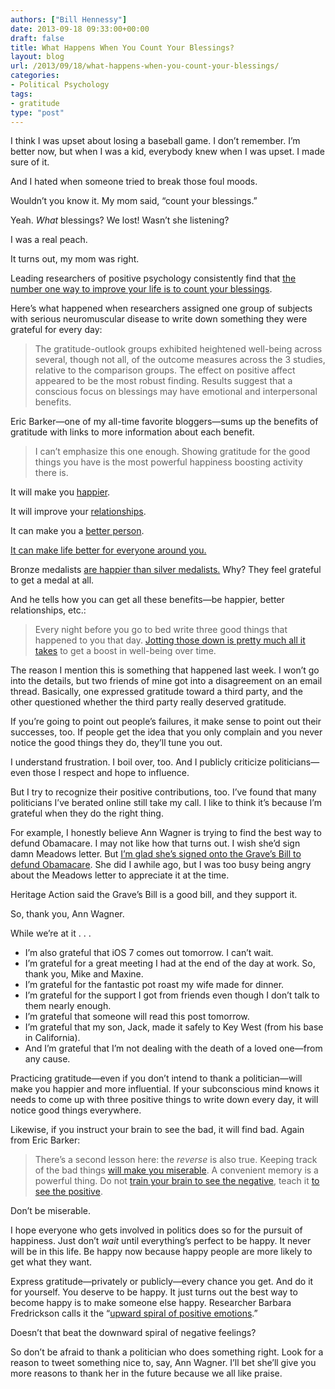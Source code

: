 ```yaml
---
authors: ["Bill Hennessy"]
date: 2013-09-18 09:33:00+00:00
draft: false
title: What Happens When You Count Your Blessings?
layout: blog
url: /2013/09/18/what-happens-when-you-count-your-blessings/
categories:
- Political Psychology
tags:
- gratitude
type: "post"
---
```


I think I was upset about losing a baseball game. I don’t remember. I’m better now, but when I was a kid, everybody knew when I was upset. I made sure of it.

And I hated when someone tried to break those foul moods.

Wouldn’t you know it. My mom said, “count your blessings.”

Yeah. _What_ blessings? We lost! Wasn’t she listening?

I was a real peach.

It turns out, my mom was right.

Leading researchers of positive psychology consistently find that [the number one way to improve your life is to count your blessings](https://www.bakadesuyo.com/2011/08/was-grandmom-right-about-counting-your-blessi/).

Here’s what happened when researchers assigned one group of subjects with serious neuromuscular disease to write down something they were grateful for every day:


> The gratitude-outlook groups exhibited heightened well-being across several, though not all, of the outcome measures across the 3 studies, relative to the comparison groups. The effect on positive affect appeared to be the most robust finding. Results suggest that a conscious focus on blessings may have emotional and interpersonal benefits.


Eric Barker—one of my all-time favorite bloggers—sums up the benefits of gratitude with links to more information about each benefit.


> I can’t emphasize this one enough. Showing gratitude for the good things you have is the most powerful happiness boosting activity there is.

It will make you [happier](https://www.bakadesuyo.com/2010/02/how-to-make-yourself-happier-in-just-a-few-se/).

It will improve your [relationships](https://www.bakadesuyo.com/how-to-give-your-relationship-a-booster-shot).

It can make you a [better person](https://www.bakadesuyo.com/how-do-pride-and-gratitude-affect-hypocrisy).

[It can make life better for everyone around you.](https://www.bakadesuyo.com/does-paying-it-forward-work)

Bronze medalists [are happier than silver medalists.](https://www.bakadesuyo.com/are-olympic-bronze-medalists-happier-than-sil) Why? They feel grateful to get a medal at all.


And he tells how you can get all these benefits—be happier, better relationships, etc.:


> Every night before you go to bed write three good things that happened to you that day. [Jotting those down is pretty much all it takes](https://www.bakadesuyo.com/the-most-proven-technique-for-increasing-long) to get a boost in well-being over time.


The reason I mention this is something that happened last week. I won’t go into the details, but two friends of mine got into a disagreement on an email thread. Basically, one expressed gratitude toward a third party, and the other questioned whether the third party really deserved gratitude.

If you’re going to point out people’s failures, it make sense to point out their successes, too. If people get the idea that you only complain and you never notice the good things they do, they’ll tune you out.

I understand frustration. I boil over, too. And I publicly criticize politicians—even those I respect and hope to influence.

But I try to recognize their positive contributions, too. I’ve found that many politicians I’ve berated online still take my call. I like to think it’s because I’m grateful when they do the right thing.

For example, I honestly believe Ann Wagner is trying to find the best way to defund Obamacare. I may not like how that turns out. I wish she’d sign damn Meadows letter. But [I’m glad she’s signed onto the Grave’s Bill to defund Obamacare](https://beta.congress.gov/bill/113th/house-bill/2682/text). She did I awhile ago, but I was too busy being angry about the Meadows letter to appreciate it at the time.

Heritage Action said the Grave’s Bill is a good bill, and they support it.

So, thank you, Ann Wagner.

While we’re at it . . .



  * I’m also grateful that iOS 7 comes out tomorrow. I can’t wait.
  * I’m grateful for a great meeting I had at the end of the day at work. So, thank you, Mike and Maxine.
  * I’m grateful for the fantastic pot roast my wife made for dinner.
  * I’m grateful for the support I got from friends even though I don’t talk to them nearly enough.
  * I’m grateful that someone will read this post tomorrow.
  * I’m grateful that my son, Jack, made it safely to Key West (from his base in California).
  * And I’m grateful that I’m not dealing with the death of a loved one—from any cause.

Practicing gratitude—even if you don’t intend to thank a politician—will make you happier and more influential. If your subconscious mind knows it needs to come up with three positive things to write down every day, it will notice good things everywhere.

Likewise, if you instruct your brain to see the bad, it will find bad. Again from Eric Barker:


> There’s a second lesson here: the _reverse_ is also true. Keeping track of the bad things [will make you miserable](https://www.bakadesuyo.com/whats-something-that-can-make-you-absolutely). A convenient memory is a powerful thing. Do not [train your brain to see the negative](https://www.bakadesuyo.com/why-are-lawyers-so-unhappy-and-how-can-we-use), teach it [to see the positive](https://www.bakadesuyo.com/can-you-train-your-mind-to-be-happy-can-you-a).


Don’t be miserable.

I hope everyone who gets involved in politics does so for the pursuit of happiness. Just don’t _wait_ until everything’s perfect to be happy. It never will be in this life. Be happy now because happy people are more likely to get what they want.

Express gratitude—privately or publicly—every chance you get. And do it for yourself. You deserve to be happy. It just turns out the best way to become happy is to make someone else happy. Researcher Barbara Fredrickson calls it the “[upward spiral of positive emotions](https://hennessysview.com/2010/12/05/2-ways-to-make-christmas-season-happier/).”

Doesn’t that beat the downward spiral of negative feelings?

So don’t be afraid to thank a politician who does something right. Look for a reason to tweet something nice to, say, Ann Wagner. I’ll bet she’ll give you more reasons to thank her in the future because we all like praise.
